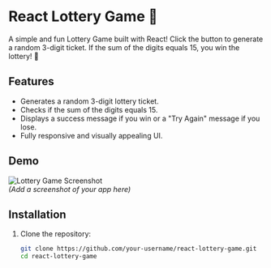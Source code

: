 # React Lottery Game 🎲

A simple and fun Lottery Game built with React! Click the button to generate a random 3-digit ticket. If the sum of the digits equals 15, you win the lottery! 🎉

## Features

- Generates a random 3-digit lottery ticket.
- Checks if the sum of the digits equals 15.
- Displays a success message if you win or a "Try Again" message if you lose.
- Fully responsive and visually appealing UI.

## Demo

![Lottery Game Screenshot](screenshot.png)  
_(Add a screenshot of your app here)_

## Installation

1. Clone the repository:
   ```bash
   git clone https://github.com/your-username/react-lottery-game.git
   cd react-lottery-game
   ```
